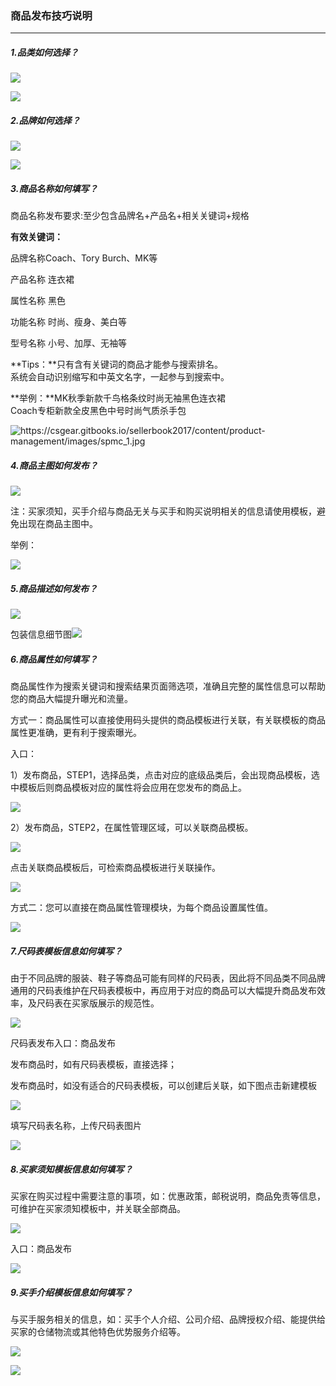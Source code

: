 ### 商品发布技巧说明

---

##### 1.品类如何选择？

![](商品管理.fld/image022.png)

![](商品管理.fld/image024.png)

##### 2.品牌如何选择？

![](商品管理.fld/image026.png)

![](商品管理.fld/image027.png)

##### 3.商品名称如何填写？

商品名称发布要求:至少包含品牌名+产品名+相关关键词+规格

**有效关键词：**

品牌名称Coach、Tory Burch、MK等

产品名称 连衣裙

属性名称 黑色

功能名称 时尚、瘦身、美白等

型号名称 小号、加厚、无袖等

**Tips：**只有含有关键词的商品才能参与搜索排名。  
系统会自动识别缩写和中英文名字，一起参与到搜索中。

**举例：**MK秋季新款千鸟格条纹时尚无袖黑色连衣裙  
Coach专柜新款全皮黑色中号时尚气质杀手包

![](商品管理.fld/image029.png "https://csgear.gitbooks.io/sellerbook2017/content/product-management/images/spmc\_1.jpg")

##### 4.商品主图如何发布？

![](商品管理.fld/image031.png)

注：买家须知，买手介绍与商品无关与买手和购买说明相关的信息请使用模板，避免出现在商品主图中。

举例：

![](商品管理.fld/image033.png)

##### 5.商品描述如何发布？

![](商品管理.fld/image035.png)

包装信息细节图![](商品管理.fld/image037.png)

##### 6.商品属性如何填写？

商品属性作为搜索关键词和搜索结果页面筛选项，准确且完整的属性信息可以帮助您的商品大幅提升曝光和流量。

方式一：商品属性可以直接使用码头提供的商品模板进行关联，有关联模板的商品属性更准确，更有利于搜索曝光。

入口：

1）发布商品，STEP1，选择品类，点击对应的底级品类后，会出现商品模板，选中模板后则商品模板对应的属性将会应用在您发布的商品上。

![](商品管理.fld/image039.png)

2）发布商品，STEP2，在属性管理区域，可以关联商品模板。

![](商品管理.fld/image041.png)

点击关联商品模板后，可检索商品模板进行关联操作。

![](商品管理.fld/image043.png)

方式二：您可以直接在商品属性管理模块，为每个商品设置属性值。

![](商品管理.fld/image045.png)

##### 7.尺码表模板信息如何填写？

由于不同品牌的服装、鞋子等商品可能有同样的尺码表，因此将不同品类不同品牌通用的尺码表维护在尺码表模板中，再应用于对应的商品可以大幅提升商品发布效率，及尺码表在买家版展示的规范性。

![](商品管理.fld/image047.png)

尺码表发布入口：商品发布

发布商品时，如有尺码表模板，直接选择；

发布商品时，如没有适合的尺码表模板，可以创建后关联，如下图点击新建模板

![](商品管理.fld/image049.png)

填写尺码表名称，上传尺码表图片

![](商品管理.fld/image051.png)

##### 8.买家须知模板信息如何填写？

买家在购买过程中需要注意的事项，如：优惠政策，邮税说明，商品免责等信息，可维护在买家须知模板中，并关联全部商品。

![](商品管理.fld/image053.png)

入口：商品发布

![](商品管理.fld/image055.png)

##### 9.买手介绍模板信息如何填写？

与买手服务相关的信息，如：买手个人介绍、公司介绍、品牌授权介绍、能提供给买家的仓储物流或其他特色优势服务介绍等。

![](商品管理.fld/image057.png)

![](商品管理.fld/image059.png)

